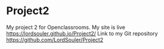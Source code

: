 # Project2
My project 2 for Openclassrooms. My site is live https://lordsouler.github.io/Project2/
Link to my Git repository https://github.com/LordSouler/Project2